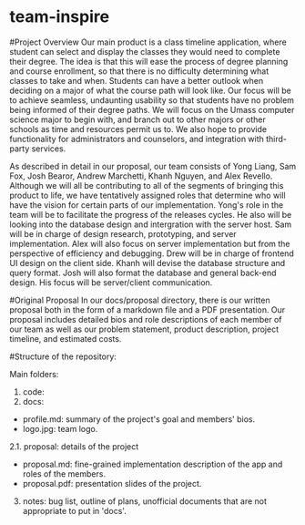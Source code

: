 team-inspire
============

#Project Overview
Our main product is a class timeline application, where student can select and display the classes they would need to complete their degree. The idea is that this will ease the process of degree planning and course enrollment, so that there is no difficulty determining what classes to take and when. Students can have a better outlook when deciding on a major of what the course path will look like. Our focus will be to achieve seamless, undaunting usability so that students have no problem being informed of their degree paths. We will focus on the Umass computer science major to begin with, and branch out to other majors or other schools as time and resources permit us to. We also hope to provide functionality for administrators and counselors, and integration with third-party services. 

As described in detail in our proposal, our team consists of Yong Liang, Sam Fox, Josh Bearor, Andrew Marchetti, Khanh Nguyen, and Alex Revello. Although we will all be contributing to all of the segments of bringing this product to life, we have tentatively assigned roles that determine who will have the vision for certain parts of our implementation. Yong's role in the team will be to facilitate the progress of the releases cycles. He also will be looking into the database design and intergration with the server host. Sam will be in charge of design research, prototyping, and server implementation. Alex will also focus on server implementation but from the perspective of efficiency and debugging. Drew will be in charge of frontend UI design on the client side. Khanh will devise the database structure and query format. Josh will also format the database and general back-end design. His focus will be server/client communication. 


#Original Proposal
In our docs/proposal directory, there is our written proposal both in the form of a markdown file and a PDF presentation. Our proposal includes detailed bios and role descriptions of each member of our team as well as our problem statement, product description, project timeline, and estimated costs. 


#Structure of the repository:   

Main folders:   

1. code:   
2. docs:    
+ profile.md: summary of the project's goal and members' bios.
+ logo.jpg: team logo.      

2.1. proposal: details of the project   
+ proposal.md: fine-grained implementation description of the app and roles of the members.
+ proposal.pdf: presentation slides of the project.  
         
3. notes: bug list, outline of plans, unofficial documents that are not appropriate to put in 'docs'.


